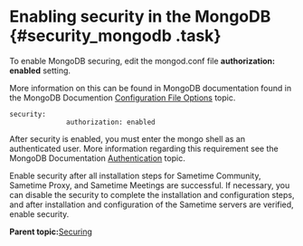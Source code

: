 # Enabling security in the MongoDB {#security_mongodb .task}

To enable MongoDB securing, edit the mongod.conf file **authorization: enabled** setting.

More information on this can be found in MongoDB documentation found in the MongoDB Documention [Configuration File Options](https://docs.mongodb.com/manual/reference/configuration-options/#security.authorization) topic.

```
security: 
              authorization: enabled
```

After security is enabled, you must enter the mongo shell as an authenticated user. More information regarding this requirement see the MongoDB Documentation [Authentication](https://docs.mongodb.com/manual/core/authentication/) topic.

Enable security after all installation steps for Sametime Community, Sametime Proxy, and Sametime Meetings are successful. If necessary, you can disable the security to complete the installation and configuration steps, and after installation and configuration of the Sametime servers are verified, enable security.

**Parent topic:**[Securing](securing.md)

